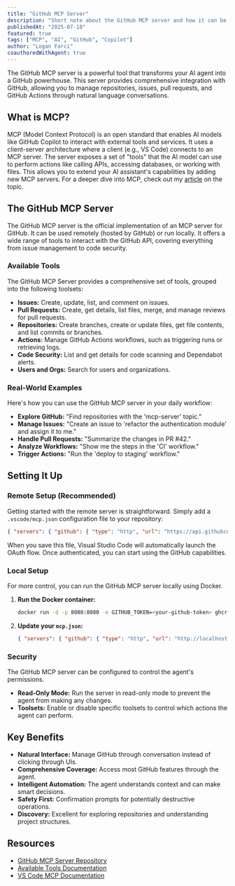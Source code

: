 ```yaml
---
title: "GitHub MCP Server"
description: "Short note about the GitHub MCP server and how it can be used to enhance your development workflow."
publishedAt: "2025-07-18"
featured: true
tags: ["MCP", "AI", "GitHub", "Copilot"]
author: "Logan Farci"
coauthoredWithAgent: true
---
```


The GitHub MCP server is a powerful tool that transforms your AI agent into a GitHub powerhouse. This server provides comprehensive integration with GitHub, allowing you to manage repositories, issues, pull requests, and GitHub Actions through natural language conversations.

## What is MCP?

MCP (Model Context Protocol) is an open standard that enables AI models like GitHub Copilot to interact with external tools and services. It uses a client-server architecture where a client (e.g., VS Code) connects to an MCP server. The server exposes a set of "tools" that the AI model can use to perform actions like calling APIs, accessing databases, or working with files. This allows you to extend your AI assistant's capabilities by adding new MCP servers. For a deeper dive into MCP, check out my [article](https://www.loganfarci.com/articles/mcp) on the topic.

## The GitHub MCP Server

The GitHub MCP server is the official implementation of an MCP server for GitHub. It can be used remotely (hosted by GitHub) or run locally. It offers a wide range of tools to interact with the GitHub API, covering everything from issue management to code security.

### Available Tools

The GitHub MCP Server provides a comprehensive set of tools, grouped into the following toolsets:

- **Issues:** Create, update, list, and comment on issues.
- **Pull Requests:** Create, get details, list files, merge, and manage reviews for pull requests.
- **Repositories:** Create branches, create or update files, get file contents, and list commits or branches.
- **Actions:** Manage GitHub Actions workflows, such as triggering runs or retrieving logs.
- **Code Security:** List and get details for code scanning and Dependabot alerts.
- **Users and Orgs:** Search for users and organizations.

### Real-World Examples

Here's how you can use the GitHub MCP server in your daily workflow:

- **Explore GitHub:** "Find repositories with the 'mcp-server' topic."
- **Manage Issues:** "Create an issue to 'refactor the authentication module' and assign it to me."
- **Handle Pull Requests:** "Summarize the changes in PR #42."
- **Analyze Workflows:** "Show me the steps in the 'CI' workflow."
- **Trigger Actions:** "Run the 'deploy to staging' workflow."

## Setting It Up

### Remote Setup (Recommended)

Getting started with the remote server is straightforward. Simply add a `.vscode/mcp.json` configuration file to your repository:

```json
{ "servers": { "github": { "type": "http", "url": "https://api.githubcopilot.com/mcp/" } } }
```

When you save this file, Visual Studio Code will automatically launch the OAuth flow. Once authenticated, you can start using the GitHub capabilities.

### Local Setup

For more control, you can run the GitHub MCP server locally using Docker.

1.  **Run the Docker container:**
    ```bash
    docker run -d -p 8080:8080 -e GITHUB_TOKEN=<your-github-token> ghcr.io/github/github-mcp-server:latest
    ```
2.  **Update your `mcp.json`:**
    ```json
    { "servers": { "github": { "type": "http", "url": "http://localhost:8080" } } }
    ```

### Security

The GitHub MCP server can be configured to control the agent's permissions.

- **Read-Only Mode:** Run the server in read-only mode to prevent the agent from making any changes.
- **Toolsets:** Enable or disable specific toolsets to control which actions the agent can perform.

## Key Benefits

- **Natural Interface:** Manage GitHub through conversation instead of clicking through UIs.
- **Comprehensive Coverage:** Access most GitHub features through the agent.
- **Intelligent Automation:** The agent understands context and can make smart decisions.
- **Safety First:** Confirmation prompts for potentially destructive operations.
- **Discovery:** Excellent for exploring repositories and understanding project structures.

## Resources

- [GitHub MCP Server Repository](https://github.com/github/github-mcp-server)
- [Available Tools Documentation](https://github.com/github/github-mcp-server?tab=readme-ov-file#tools)
- [VS Code MCP Documentation](https://code.visualstudio.com/docs/copilot/chat/mcp-servers)
